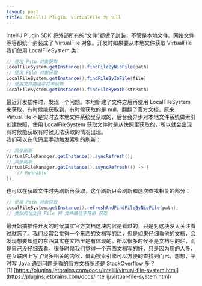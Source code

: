 ```yaml
---
layout: post
title: IntelliJ Plugin: VirtualFile 为 null
---
```

IntelliJ Plugin SDK 将外部所有的“文件”都做了封装，不管是本地文件、网络文件等等都统一封装成了 VirtualFile 对象。开发时如果要从本地文件获取 VirtualFile 我们使用 LocalFileSystem 类：
```java
// 使用 Path 对象获取
LocalFileSystem.getInstance().findFileByNioFile(path)
// 使用 File 对象获取
LocalFileSystem.getInstance().findFileByIoFile(file)
// 使用文件路径字符串获取
LocalFileSystem.getInstance().findFileByPath(strPath)
```
最近开发插件时，发现一个问题。本地新建了文件之后再使用 LocalFileSystem 来获取，有时候能获取到，有时候获取的是 null。翻翻了官方文档，原来 VirtualFile 不是实时去本地文件系统里获取的，后台会异步对本地文件系统做索引创建快照，使用 LocalFileSystem 获取文件时是从快照里获取的，所以就会出现有时候能获取有时候无法获取的情况出现。<br />我们可以在代码里手动触发索引的刷新：
```java
// 同步刷新
VirtualFileManager.getInstance().syncRefresh();
// 异步刷新
VirtualFileManager.getInstance().asyncRefresh(() -> {
    // Runnable
});

```
也可以在获取文件时先刷新再获取，这个刷新只会刷新和这次查找相关的部分：
```java
// 使用 Path 对象获取
LocalFileSystem.getInstance().refreshAndFindFileByNioFile(path);
// 类似的也支持 File 和 文件路径字符串 获取
```
最开始搞插件开发的时候其实官方文档这块内容是看过的，只是对这块没太关注看过就忘了。我们经常会觉得一个东西的文档写的烂，但是如果仔细看他的文档，会发现想要知道的东西其实在文档里是有体现的。所以很多时候不是文档写的烂，而是自己没仔细去看。很多时候我们觉得一个东西文档写的好，只是因为用的人多，在互联网上写了很多相关的内容，借助搜索引擎可以方便的查找到而已，想想，平时写 Java 遇到问题是看的官方文档多还是 StackOverflow 多？<br />[1] [https://plugins.jetbrains.com/docs/intellij/virtual-file-system.html](https://plugins.jetbrains.com/docs/intellij/virtual-file-system.html)

